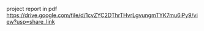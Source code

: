 project report in pdf
https://drive.google.com/file/d/1cvZYC2DThrTHvrLgvungmTYK7mu6iPy9/view?usp=share_link
